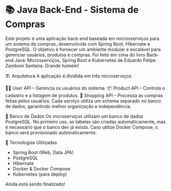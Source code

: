 #  📚 Java Back-End - Sistema de Compras
Este projeto é uma aplicação back-end baseada em microsserviços para um sistema de compras, desenvolvida com Spring Boot, Hibernate e PostgreSQL. O objetivo é fornecer um ambiente modular e escalável para gerenciar usuários, produtos e compras. Foi feito em cima do livro Back-end Java: Microsserviços, Spring Boot e Kubernetes de Eduardo Felipe Zambom Santana. Grande homem!

🏗️ Arquitetura
A aplicação é dividida em três microserviços:

🧑‍💻 User API – Gerencia os usuários do sistema.
📦 Product API – Controla o cadastro e a listagem de produtos.
🛒 Shopping API – Processa as compras feitas pelos usuários.
Cada serviço utiliza um schema separado no banco de dados, garantindo melhor organização e independência.

💾 Banco de Dados
Os microserviços utilizam um banco de dados PostgreSQL. No primeiro uso, as tabelas são criadas automaticamente, mas é necessário que o banco dev já exista. Caso utilize Docker Compose, o banco será provisionado automaticamente.

🔧 Tecnologias Utilizadas
-  Spring Boot (Web, Data JPA)
-  PostgreSQL
-  Hibernate
-  Docker & Docker Compose
-  Kubernetes (para deploy)

Ainda está sendo finalizado!
